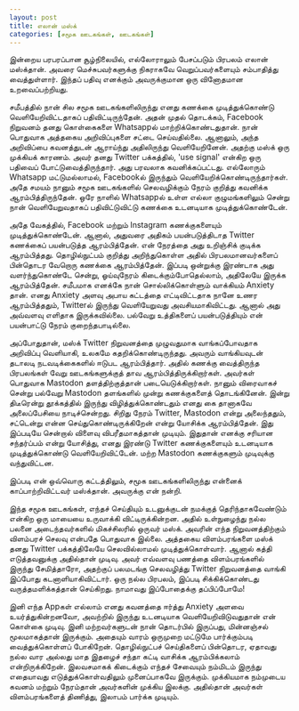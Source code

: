 ```yaml
---
layout: post
title: எலான் மஸ்க்
categories: [சமூக ஊடகங்கள், ஊடகங்கள்]
---
```


இன்றைய பரபரப்பான சூழ்நிலையில், எல்லோராலும் பேசப்படும் பிரபலம் எலான் மஸ்க்தான். அவரை மெச்சுபவர்களுக்கு நிகராகவே வெறுப்பவர்களையும் சம்பாதித்து வைத்துள்ளார். இந்தப் பதிவு எனக்கும் அவருக்குமான ஒரு வினோதமான உறவைப்பற்றியது.

சமீபத்தில் நான் சில சமூக ஊடகங்களிலிருந்து எனது கணக்கை முடித்துக்கொண்டு வெளியேறிவிட்டதாகப் பதிவிட்டிருந்தேன். அதன் முதல் தொடக்கம், Facebook நிறுவனம் தனது கொள்கைகளை Whatsappல் மாற்றிக்கொண்டதுதான். நான் பொதுவாக அத்தகைய அறிவிப்புகளை சட்டை செய்வதில்லை. ஆனாலும், அந்த அறிவிப்பை கவனத்துடன் ஆராய்ந்து அதிலிருந்து வெளியேறினேன். அதற்கு மஸ்க் ஒரு முக்கியக் காரணம். அவர் தனது Twitter பக்கத்தில், 'use signal' என்கிற ஒரு பதிவைப் போட்டுவைத்திருந்தார். அது பரவலாக கவனிக்கப்பட்டது. எல்லோரும் Whatsapp மட்டுமல்லாமல், Facebookல் இருந்தும் வெளியேறிக்கொண்டிருந்தார்கள். அதே சமயம் நானும் சமூக ஊடகங்களில் செலவழிக்கும் நேரம் குறித்து கவனிக்க ஆரம்பித்திருந்தேன். ஒரே நாளில் Whatsappல் உள்ள எல்லா குழுமங்களிலும் சென்று நான் வெளியேறுவதாகப் பதிவிட்டுவிட்டு கணக்கை உடனடியாக முடித்துக்கொண்டேன்.

அதே வேகத்தில், Facebook மற்றும் Instagram கணக்குகளையும் முடித்துக்கொண்டேன். ஆனால், அதுவரை அதிகம் பயன்படுத்திடாத Twitter கணக்கைப் பயன்படுத்த ஆரம்பித்தேன். என் நேரத்தை அது உறிஞ்சிக் குடிக்க ஆரம்பித்தது. தொழில்நுட்பம் குறித்து அறிந்துகொள்ள அதில் பிரபலமானவர்களைப் பின்தொடர வேறொரு கணக்கை ஆரம்பித்தேன். இப்படி ஒன்றுக்கு இரண்டாக அது வளர்ந்துகொண்டே சென்று, ஓய்வுநேரம் கிடைக்கும்போதெல்லாம், அதிலேயே இருக்க ஆரம்பித்தேன். சமீபமாக எனக்கே நான் சொல்லிக்கொள்ளும் வாக்கியம் Anxiety தான். எனது Anxiety அளவு அபாய கட்டத்தை எட்டிவிட்டதாக நானே உணர ஆரம்பித்ததும், Twitterல் இருந்து வெளியேறுவது அவசியமாகிவிட்டது. ஆனால் அது அவ்வளவு எளிதாக இருக்கவில்லை. பல்வேறு உத்திகளைப் பயன்படுத்தியும் என் பயன்பாட்டு நேரம் குறைந்தபாடில்லை.

அப்போதுதான், மஸ்க் Twitter நிறுவனத்தை முழுவதுமாக வாங்கப்போவதாக அறிவிப்பு வெளியாகி, உலகமே கதறிக்கொண்டிருந்தது. அவரும் வாங்கியவுடன் தடாலடி நடவடிக்கைகளில் ஈடுபட ஆரம்பித்தார். அதில் கணக்கு வைத்திருந்த பிரபலங்கள் வேறு ஊடகங்களுக்குத் தாவ ஆரம்பித்திருக்கிறார்கள். அவர்கள் பொதுவாக Mastodon தளத்திற்குத்தான் படையெடுக்கிறார்கள். நானும் விரைவாகச் சென்று பல்வேறு Mastodon தளங்களில் முன்று கணக்குகளைத் தொடங்கினேன். இன்று திடீரென்று தூக்கத்தில் இருந்து விழித்துக்கொண்டதும் எனது கை தானாகவே அலைப்பேசியை நாடிச்சென்றது. சிறிது நேரம் Twitter, Mastodon என்று அலைந்ததும், சட்டென்று என்ன செய்துகொண்டிருக்கிறேன் என்று யோசிக்க ஆரம்பித்தேன். இது இப்படியே சென்றால் விளைவு விபரீதமாகத்தான் முடியும். இதுதான் எனக்கு சரியான சந்தர்ப்பம் என்று யோசித்து, எனது இரண்டு Twitter கணக்குகளையும் உடனடியாக முடித்துக்கொண்டு வெளியேறிவிட்டேன். மற்ற Mastodon கணக்குகளும் முடிவுக்கு வந்துவிட்டன. 

இப்படி என் ஒவ்வொரு கட்டத்திலும், சமூக ஊடகங்களிலிருந்து என்னைக் காப்பாற்றிவிட்டவர் மஸ்க்தான். அவருக்கு என் நன்றி.

இந்த சமூக ஊடகங்கள், எந்தச் செய்தியும் உடனுக்குடன் நமக்குத் தெரிந்தாகவேண்டும் என்கிற ஒரு மாயையை உருவாக்கி விட்டிருக்கின்றன. அதில் உள்நுழைந்து நல்ல பலனை அடைந்தவர்களில் மிகச்சிலரில் ஒருவர் மஸ்க். அவரின் எந்த நிறுவனத்திற்கும் விளம்பரச் செலவு என்பதே பொதுவாக இல்லை. அத்தகைய விளம்பரங்களை மஸ்க் தனது Twitter பக்கத்திலேயே செலவில்லாமல் முடித்துக்கொள்வார்.  ஆனால் கத்தி எடுத்தவனுக்கு அதில்தான் முடிவு. அவர் எவ்வளவு பணத்தை விளம்பரங்களில் இருந்து சேமித்தாரோ, அதற்குப் பலமடங்கு செலவழித்து Twitter நிறுவனத்தை வாங்கி இப்போது கடனாளியாகிவிட்டார்.  ஒரு நல்ல பிரபலம், இப்படி சிக்கிக்கொண்டது வருத்தமளிக்கத்தான் செய்கிறது. நாமாவது இப்போதைக்கு தப்பிப்போமே!

இனி எந்த Appகள் எல்லாம் எனது கவனத்தை ஈர்த்து Anxiety அளவை உயர்த்துகின்றனவோ, அவற்றில் இருந்து உடனடியாக வெளியேறிவிடுவதுதான் என் கொள்கை முடிவு. இனி மற்றவர்களுடன் நான் தொடர்பில் இருப்பது, மின்னஞ்சல் மூலமாகத்தான் இருக்கும். அதையும் வாரம் ஒருமுறை மட்டுமே பார்க்கும்படி வைத்துக்கொள்ளப் போகிறேன். தொழில்நுட்பச் செய்திகளைப் பின்தொடர, ஏதாவது நல்ல வார அல்லது மாத இதழைச் சந்தா கட்டி வாசிக்க ஆரம்பிக்கலாம் என்றிருக்கிறேன். இலவசமாகக் கிடைக்கும் எந்தச் சேவையும் நம்மிடம் இருந்து எதையாவது எடுத்துக்கொள்வதிலும் முனைப்பாகவே இருக்கும். முக்கியமாக நம்முடைய கவனம் மற்றும் நேரம்தான் அவர்களின் முக்கிய இலக்கு. அதில்தான் அவர்கள் விளம்பரங்களைத் திணித்து, இலாபம் பார்க்க முடியும்.